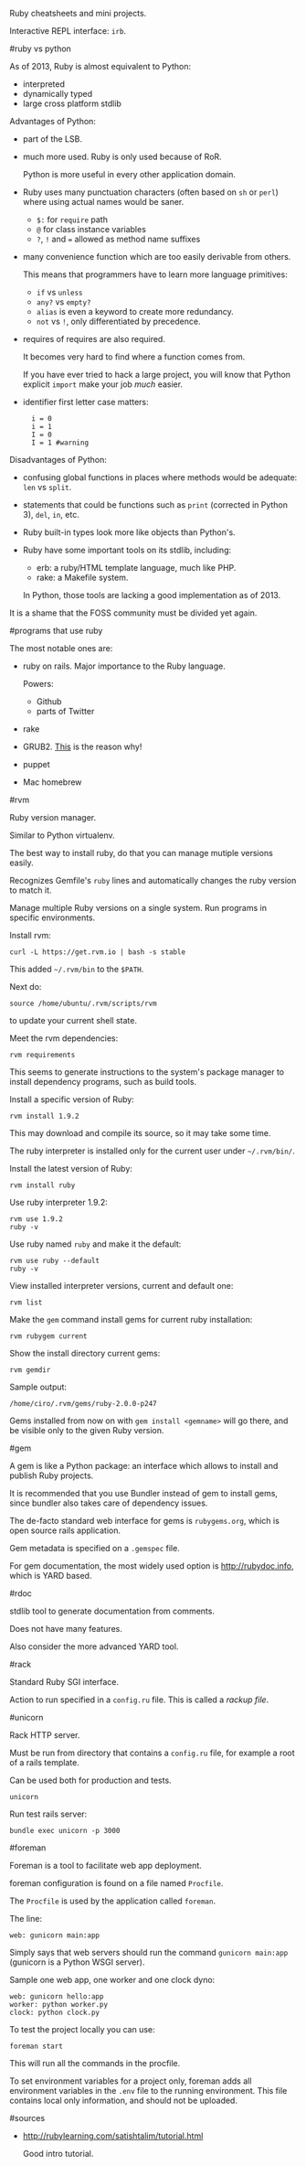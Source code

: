 Ruby cheatsheets and mini projects.

Interactive REPL interface: `irb`.

#ruby vs python

As of 2013, Ruby is almost equivalent to Python:

- interpreted
- dynamically typed
- large cross platform stdlib

Advantages of Python:

- part of the LSB.

- much more used. Ruby is only used because of RoR.

    Python is more useful in every other application domain.

- Ruby uses many punctuation characters (often based on `sh` or `perl`)
    where using actual names would be saner.

    - `$:` for `require` path
    - `@`  for class instance variables
    - `?`, `!` and `=` allowed as method name suffixes

- many convenience function which are too easily derivable from others.

    This means that programmers have to learn more language primitives:

    - `if` vs `unless`
    - `any?` vs `empty?`
    - `alias` is even a keyword to create more redundancy.
    - `not` vs `!`, only differentiated by precedence.

- requires of requires are also required.

    It becomes very hard to find where a function comes from.

    If you have ever tried to hack a large project, you will know that Python explicit `import`
    make your job *much* easier.

- identifier first letter case matters:

        i = 0
        i = 1
        I = 0
        I = 1 #warning

Disadvantages of Python:

- confusing global functions in places where methods would be adequate: `len` vs `split`.

- statements that could be functions such as `print` (corrected in Python 3),
    `del`, `in`, etc.

- Ruby built-in types look more like objects than Python's.

- Ruby have some important tools on its stdlib, including:

    - erb: a ruby/HTML template language, much like PHP.
    - rake: a Makefile system.

    In Python, those tools are lacking a good implementation as of 2013.

It is a shame that the FOSS community must be divided yet again.

#programs that use ruby

The most notable ones are:

- ruby on rails. Major importance to the Ruby language.

    Powers:

    - Github
    - parts of Twitter

- rake
- GRUB2. [This](http://www.amazon.co.uk/Ruby-Grub-Abi-Burlingham/dp/1848120346) is the reason why!
- puppet
- Mac homebrew

#rvm

Ruby version manager.

Similar to Python virtualenv.

The best way to install ruby, do that you can manage mutiple versions easily.

Recognizes Gemfile's `ruby` lines and automatically changes the ruby version to match it.

Manage multiple Ruby versions on a single system.
Run programs in specific environments.

Install rvm:

    curl -L https://get.rvm.io | bash -s stable

This added `~/.rvm/bin` to the `$PATH`.

Next do:

    source /home/ubuntu/.rvm/scripts/rvm

to update your current shell state.

Meet the rvm dependencies:

    rvm requirements

This seems to generate instructions to the system's package manager
to install dependency programs, such as build tools.

Install a specific version of Ruby:

    rvm install 1.9.2

This may download and compile its source, so it may take some time.

The ruby interpreter is installed only for the current user under `~/.rvm/bin/`.

Install the latest version of Ruby:

    rvm install ruby

Use ruby interpreter 1.9.2:

    rvm use 1.9.2
    ruby -v

Use ruby named `ruby` and make it the default:

    rvm use ruby --default
    ruby -v

View installed interpreter versions, current and default one:

    rvm list

Make the `gem` command install gems for current ruby installation:

    rvm rubygem current

Show the install directory current gems:

    rvm gemdir

Sample output:

    /home/ciro/.rvm/gems/ruby-2.0.0-p247

Gems installed from now on with `gem install <gemname>` will go there,
and be visible only to the given Ruby version.

#gem

A gem is like a Python package: an interface which allows to install and publish
Ruby projects.

It is recommended that you use Bundler instead of gem to install gems,
since bundler also takes care of dependency issues.

The de-facto standard web interface for gems is `rubygems.org`,
which is open source rails application.

Gem metadata is specified on a `.gemspec` file.

For gem documentation, the most widely used option is <http://rubydoc.info>,
which is YARD based.

#rdoc

stdlib tool to generate documentation from comments.

Does not have many features.

Also consider the more advanced YARD tool.

#rack

Standard Ruby SGI interface.

Action to run specified in a `config.ru` file. This is called a *rackup file*.

#unicorn

Rack HTTP server.

Must be run from  directory that contains a `config.ru` file,
for example a root of a rails template.

Can be used both for production and tests.

    unicorn

Run test rails server:

    bundle exec unicorn -p 3000

#foreman

Foreman is a tool to facilitate web app deployment.

foreman configuration is found on a file named `Procfile`.

The `Procfile` is used by the application called `foreman`.

The line:

    web: gunicorn main:app

Simply says that web servers should run the command `gunicorn main:app`
(gunicorn is a Python WSGI server).

Sample one web app, one worker and one clock dyno:

    web: gunicorn hello:app
    worker: python worker.py
    clock: python clock.py

To test the project locally you can use:

    foreman start

This will run all the commands in the procfile.

To set environment variables for a project only, foreman adds all environment
variables in the `.env` file to the running environment.
This file contains local only information, and should not be uploaded.

#sources

- <http://rubylearning.com/satishtalim/tutorial.html>

    Good intro tutorial.
